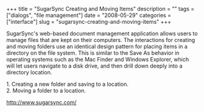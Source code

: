 +++
title = "SugarSync Creating and Moving Items"
description = ""
tags = ["dialogs", "file management"]
date = "2008-05-29"
categories = ["interface"]
slug = "sugarsync-creating-and-moving-items"
+++


<p>SugarSync's web-based document management application allows users to manage files that are kept on their computers. The interactions for creating and moving folders use an identical design pattern for placing items in  a directory on the file system. This is similar to the Save As behavior in operating systems such as the Mac Finder and Windows Explorer, which will let users navigate to a disk drive, and then drill down deeply into a directory location.</p>
<div id="screens-full" class="clear"><div class="caption">1. Creating a new folder and saving to a location.</div><div class="fullimg clear"><a href="http://media.konigi.com/interface/sugarsync-create-folder-1.png" class="group" rel="group" title="1. Creating a new folder and saving to a location."><img src="http://media.konigi.com/interface/sugarsync-create-folder-1.png" alt="" class="img-responsive"></a></div></div><div id="screens-full" class="clear"><div class="caption">2. Moving a folder to a location.</div><div class="fullimg clear"><a href="http://media.konigi.com/interface/sugarsync-create-folder-2.png" class="group" rel="group" title="2. Moving a folder to a location."><img src="http://media.konigi.com/interface/sugarsync-create-folder-2.png" alt="" class="img-responsive"></a></div></div>        
<p><a href="http://www.sugarsync.com/">http://www.sugarsync.com/</a></p>

